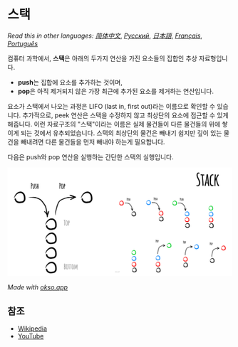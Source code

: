 # 스택

_Read this in other languages:_
[_简体中文_](README.zh-CN.md),
[_Русский_](README.ru-RU.md),
[_日本語_](README.ja-JP.md),
[_Français_](README.fr-FR.md),
[_Português_](README.pt-BR.md)

컴퓨터 과학에서, **스택**은 아래의 두가지 연산을 가진 요소들의 집합인 추상 자료형입니다.

* **push**는 집합에 요소를 추가하는 것이며,
* **pop**은 아직 제거되지 않은 가장 최근에 추가된 요소를 제거하는 연산입니다.

요소가 스택에서 나오는 과정은 LIFO (last in, first out)라는 이름으로 확인할 수 있습니다. 추가적으로, peek 연산은 스택을 수정하지 않고 최상단의 요소에 접근할 수 있게 해줍니다. 이런 자료구조의 "스택"이라는 이름은 실제 물건들이 다른 물건들의 위에 쌓이게 되는 것에서 유추되었습니다. 스택의 최상단의 물건은 빼내기 쉽지만 깊이 있는 물건을 빼내려면 다른 물건들을 먼저 빼내야 하는게 필요합니다.

다음은 push와 pop 연산을 실행하는 간단한 스택의 실행입니다.

![Stack](./images/stack.jpeg)

*Made with [okso.app](https://okso.app)*

## 참조

- [Wikipedia](https://en.wikipedia.org/wiki/Stack_(abstract_data_type))
- [YouTube](https://www.youtube.com/watch?v=wjI1WNcIntg&list=PLLXdhg_r2hKA7DPDsunoDZ-Z769jWn4R8&index=3&)
